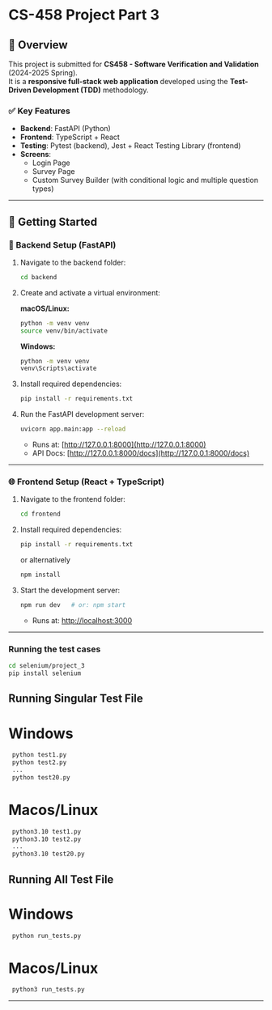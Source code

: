 # CS-458 Project Part 3

## 📘 Overview

This project is submitted for **CS458 - Software Verification and Validation** (2024-2025 Spring).  
It is a **responsive full-stack web application** developed using the **Test-Driven Development (TDD)** methodology.

### ✅ Key Features

- **Backend**: FastAPI (Python)
- **Frontend**: TypeScript + React
- **Testing**: Pytest (backend), Jest + React Testing Library (frontend)
- **Screens**:
  - Login Page
  - Survey Page
  - Custom Survey Builder (with conditional logic and multiple question types)

---

## 🚀 Getting Started

### 🔧 Backend Setup (FastAPI)

1. Navigate to the backend folder:
   ```bash
   cd backend
   ```

2. Create and activate a virtual environment:

   **macOS/Linux:**
   ```bash
   python -m venv venv
   source venv/bin/activate
   ```

   **Windows:**
   ```bash
   python -m venv venv
   venv\Scripts\activate
   ```

3. Install required dependencies:
   ```bash
   pip install -r requirements.txt
   ```

4. Run the FastAPI development server:
   ```bash
   uvicorn app.main:app --reload
   ```

   - Runs at: [http://127.0.0.1:8000](http://127.0.0.1:8000)
   - API Docs: [http://127.0.0.1:8000/docs](http://127.0.0.1:8000/docs)

---

### 🌐 Frontend Setup (React + TypeScript)

1. Navigate to the frontend folder:
   ```bash
   cd frontend
   ```

2. Install required dependencies:
   ```bash
   pip install -r requirements.txt
   ```
   or alternatively
   ```bash
   npm install
   ```

4. Start the development server:
   ```bash
   npm run dev   # or: npm start
   ```

   - Runs at: [http://localhost:3000](http://localhost:3000)

---

### Running the test cases

```bash
cd selenium/project_3
pip install selenium
```
## Running Singular Test File

  # Windows
  ```bash
   python test1.py  
   python test2.py
   ...
   python test20.py
   ```
  # Macos/Linux
  ```bash
   python3.10 test1.py  
   python3.10 test2.py
   ...
   python3.10 test20.py
   ```
## Running All Test File

  # Windows
  ```bash
   python run_tests.py  
   ```
  # Macos/Linux
  ```bash
   python3 run_tests.py
   ```

---
